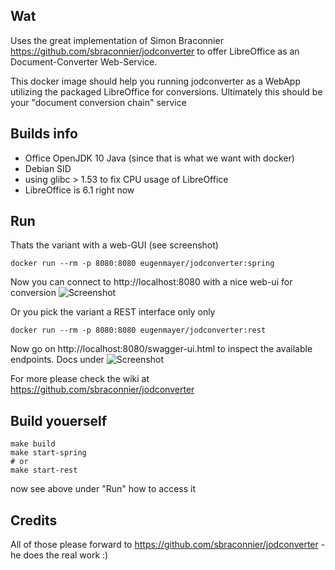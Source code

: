 ## Wat

Uses the great implementation of Simon Braconnier https://github.com/sbraconnier/jodconverter to offer LibreOffice as an Document-Converter Web-Service.   

This docker image should help you running jodconverter as a WebApp utilizing the packaged LibreOffice for conversions. 
Ultimately this should be your "document conversion chain" service

## Builds info

- Office OpenJDK 10 Java (since that is what we want with docker)
- Debian SID
- using glibc > 1.53 to fix CPU usage of LibreOffice
- LibreOffice is 6.1 right now


## Run

Thats the variant with a web-GUI (see screenshot)

    docker run --rm -p 8080:8080 eugenmayer/jodconverter:spring
    
Now you can connect to http://localhost:8080 with a nice web-ui for conversion
![Screenshot](https://github.com/EugenMayer/docker-image-jodconverter/blob/master/webapp.png)  

Or you pick the variant a REST interface only only

    docker run --rm -p 8080:8080 eugenmayer/jodconverter:rest
    
Now go on http://localhost:8080/swagger-ui.html to inspect the available endpoints. Docs under
![Screenshot](https://github.com/EugenMayer/docker-image-jodconverter/blob/master/rest.png)  
 
For more please check the wiki at https://github.com/sbraconnier/jodconverter

  
## Build youerself

    make build
    make start-spring 
    # or
    make start-rest
    
now see above under "Run" how to access it

## Credits

All of those please forward to https://github.com/sbraconnier/jodconverter - he does the real work :) 

    
